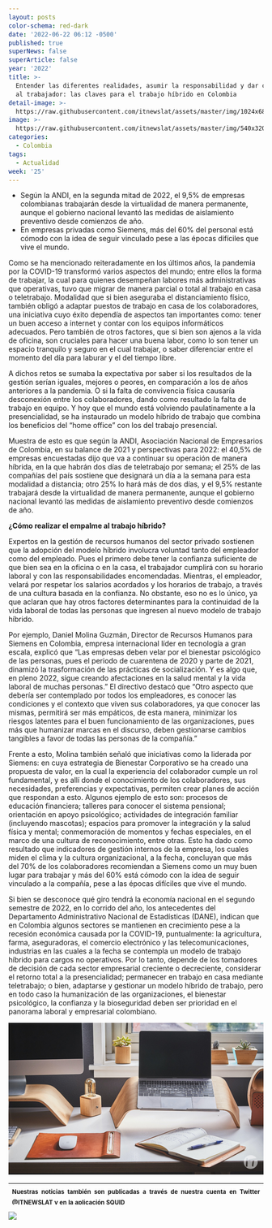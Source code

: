 ```yaml
---
layout: posts
color-schema: red-dark
date: '2022-06-22 06:12 -0500'
published: true
superNews: false
superArticle: false
year: '2022'
title: >-
  Entender las diferentes realidades, asumir la responsabilidad y dar confianza
  al trabajador: las claves para el trabajo híbrido en Colombia
detail-image: >-
  https://raw.githubusercontent.com/itnewslat/assets/master/img/1024x680/laptop-en-escritorio-g.jpg
image: >-
  https://raw.githubusercontent.com/itnewslat/assets/master/img/540x320/laptop-en-escritorio-p.jpg
categories:
  - Colombia
tags:
  - Actualidad
week: '25'
---
```

- Según la ANDI, en la segunda mitad de 2022, el 9,5% de empresas colombianas trabajarán desde la virtualidad de manera permanente, aunque el gobierno nacional levantó las medidas de aislamiento preventivo desde comienzos de año.
- En empresas privadas como Siemens, más del 60% del personal está cómodo con la idea de seguir vinculado pese a las épocas difíciles que vive el mundo.
 
Como se ha mencionado reiteradamente en los últimos años, la pandemia por la COVID-19 transformó varios aspectos del mundo; entre ellos la forma de trabajar, la cual para quienes desempeñan labores más administrativas que operativas, tuvo que migrar de manera parcial o total al trabajo en casa o teletrabajo. Modalidad que si bien aseguraba el distanciamiento físico, también obligó a adaptar puestos de trabajo en casa de los colaboradores, una iniciativa cuyo éxito dependía de aspectos tan importantes como: tener un buen acceso a internet y contar con los equipos informáticos adecuados. Pero también de otros factores, que si bien son ajenos a la vida de oficina, son cruciales para hacer una buena labor, como lo son tener un espacio tranquilo y seguro en el cual trabajar, o saber diferenciar entre el momento del día para laburar y el del tiempo libre.
 
A dichos retos se sumaba la expectativa por saber si los resultados de la gestión serían iguales, mejores o peores, en comparación a los de años anteriores a la pandemia. O si la falta de convivencia física causaría desconexión entre los colaboradores, dando como resultado la falta de trabajo en equipo. Y hoy que el mundo está volviendo paulatinamente a la presencialidad, se ha instaurado un modelo híbrido de trabajo que combina los beneficios del “home office” con los del trabajo presencial.
 
Muestra de esto es que según la ANDI, Asociación Nacional de Empresarios de Colombia, en su balance de 2021 y perspectivas para 2022: el 40,5% de empresas encuestadas dijo que va a continuar su operación de manera híbrida, en la que habrán dos días de teletrabajo por semana; el 25% de las compañías del país sostiene que designará un día a la semana para esta modalidad a distancia; otro 25% lo hará más de dos días, y el 9,5% restante trabajará desde la virtualidad de manera permanente, aunque el gobierno nacional levantó las medidas de aislamiento preventivo desde comienzos de año. 
 
**¿Cómo realizar el empalme al trabajo híbrido?**
 
Expertos en la gestión de recursos humanos del sector privado sostienen que la adopción del modelo híbrido involucra voluntad tanto del empleador como del empleado. Pues el primero debe tener la confianza suficiente de que bien sea en la oficina o en la casa, el trabajador cumplirá con su horario laboral y con las responsabilidades encomendadas. Mientras, el empleador, velará por respetar los salarios acordados y los horarios de trabajo, a través de una cultura basada en la confianza. No obstante, eso no es lo único, ya que aclaran que hay otros factores determinantes para la continuidad de la vida laboral de todas las personas que ingresen al nuevo modelo de trabajo híbrido.
 
Por ejemplo, Daniel Molina Guzmán, Director de Recursos Humanos para Siemens en Colombia, empresa internacional líder en tecnología a gran escala, explicó que “Las empresas deben velar por el bienestar psicológico de las personas, pues el periodo de cuarentena de 2020 y parte de 2021, dinamizó la trasformación de las prácticas de socialización. Y es algo que, en pleno 2022, sigue creando afectaciones en la salud mental y la vida laboral de muchas personas.” El directivo destacó que “Otro aspecto que debería ser contemplado por todos los empleadores, es conocer las condiciones y el contexto que viven sus colaboradores, ya que conocer las mismas, permitirá ser más empáticos, de esta manera, minimizar los riesgos latentes para el buen funcionamiento de las organizaciones, pues más que humanizar marcas en el discurso, deben gestionarse cambios tangibles a favor de todas las personas de la compañía.”
 
Frente a esto, Molina también señaló que iniciativas como la liderada por Siemens: en cuya estrategia de Bienestar Corporativo se ha creado una propuesta de valor, en la cual la experiencia del colaborador cumple un rol fundamental, y es allí donde el conocimiento de los colaboradores, sus necesidades, preferencias y expectativas, permiten crear planes de acción que respondan a esto. Algunos ejemplo de esto son: procesos de educación financiera; talleres para conocer el sistema pensional; orientación en apoyo psicológico; actividades de integración familiar (incluyendo mascotas); espacios para promover la integración y la salud física y mental; conmemoración de momentos y fechas especiales, en el marco de una cultura de reconocimiento, entre otras. Esto ha dado como resultado que indicadores de gestión internos de la empresa, los cuales miden el clima y la cultura organizacional, a la fecha, concluyan que más del 70% de los colaboradores recomiendan a Siemens como un muy buen lugar para trabajar y más del 60% está cómodo con la idea de seguir vinculado a la compañía, pese a las épocas difíciles que vive el mundo.
 
Si bien se desconoce qué giro tendrá la economía nacional en el segundo semestre de 2022, en lo corrido del año, los antecedentes del Departamento Administrativo Nacional de Estadísticas (DANE), indican que en Colombia algunos sectores se mantienen en crecimiento pese a la recesión económica causada por la COVID-19, puntualmente: la agricultura, farma, aseguradoras, el comercio electrónico y las telecomunicaciones, industrias en las cuales a la fecha se contempla un modelo de trabajo híbrido para cargos no operativos.  Por lo tanto, depende de los tomadores de decisión de cada sector empresarial creciente o decreciente, considerar el retorno total a la presencialidad; permanecer en trabajo en casa mediante teletrabajo; o bien, adaptarse y gestionar un modelo híbrido de trabajo, pero en todo caso la humanización de las organizaciones, el bienestar psicológico, la confianza y la bioseguridad deben ser prioridad en el panorama laboral y empresarial colombiano. 

![](https://raw.githubusercontent.com/itnewslat/assets/master/img/540x320/laptop-en-escritorio-p.jpg)

<table style="height: 42px;" width="569">
<tbody>
<tr>
<td style="text-align: justify;"><sub><strong>Nuestras noticias también son publicadas a través de nuestra cuenta en Twitter <a href="https://twitter.com/itnewslat?lang=es">@ITNEWSLAT</a> y en la aplicación <a href="https://squidapp.co/en/">SQUID</a></strong></sub></td>
</tr>
</tbody>
</table>

<img src="https://tracker.metricool.com/c3po.jpg?hash=56f88a41e39ab42c063cc51676587a04"/>